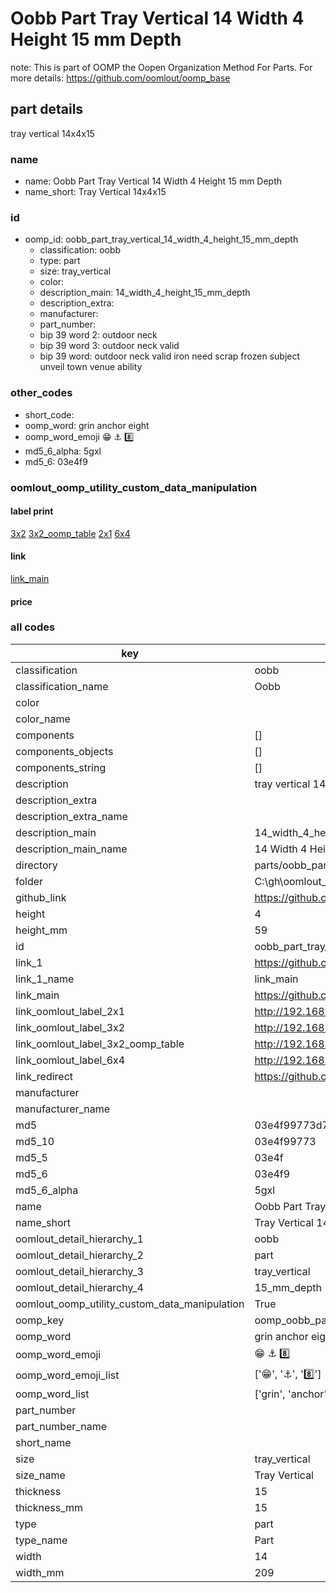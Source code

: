 # Oobb Part Tray Vertical 14 Width 4 Height 15 mm Depth  

note: This is part of OOMP the Oopen Organization Method For Parts. For more details: https://github.com/oomlout/oomp_base

##  part details
  



tray vertical 14x4x15



### name
* name: Oobb Part Tray Vertical 14 Width 4 Height 15 mm Depth
* name_short: Tray Vertical 14x4x15 
### id
* oomp_id: oobb_part_tray_vertical_14_width_4_height_15_mm_depth
  * classification: oobb
  * type: part
  * size: tray_vertical
  * color: 
  * description_main: 14_width_4_height_15_mm_depth
  * description_extra: 
  * manufacturer: 
  * part_number: 
  * bip 39 word 2: outdoor neck
  * bip 39 word 3: outdoor neck valid
  * bip 39 word: outdoor neck valid iron need scrap frozen subject unveil town venue ability

### other_codes
* short_code: 
* oomp_word: grin anchor eight
* oomp_word_emoji :grin: :anchor: :eight:
* md5_6_alpha: 5gxl
* md5_6: 03e4f9






### oomlout_oomp_utility_custom_data_manipulation
#### label print
[3x2](http://192.168.1.245:1112/?label=oomp%205gxl)
[3x2_oomp_table](http://192.168.1.108:1112/?label=oomp%205gxl)
[2x1](http://192.168.1.242:1112/?label=oomp%205gxl)
[6x4](http://192.168.1.55:1112/?label=oomp%205gxl)    

#### link

[link_main](https://github.com/oomlout/oomlout_oobb_version_4_generated_parts/tree/main/navigation_oomp/oobb/part/tray_vertical/14_width_4_height_15_mm_depth/part)                              

#### price







### all codes 
| key | value |  
| --- | --- |  
| classification | oobb |  
| classification_name | Oobb |  
| color |  |  
| color_name |  |  
| components | [] |  
| components_objects | [] |  
| components_string | [] |  
| description | tray vertical 14x4x15 |  
| description_extra |  |  
| description_extra_name |  |  
| description_main | 14_width_4_height_15_mm_depth |  
| description_main_name | 14 Width 4 Height 15 mm Depth |  
| directory | parts/oobb_part_tray_vertical_14_width_4_height_15_mm_depth |  
| folder | C:\gh\oomlout_oobb_version_4_generated_parts\parts\oobb_part_tray_vertical_14_width_4_height_15_mm_depth |  
| github_link | https://github.com/oomlout/oomlout_oomp_part_src/tree/main/parts/oobb_part_tray_vertical_14_width_4_height_15_mm_depth |  
| height | 4 |  
| height_mm | 59 |  
| id | oobb_part_tray_vertical_14_width_4_height_15_mm_depth |  
| link_1 | https://github.com/oomlout/oomlout_oobb_version_4_generated_parts/tree/main/navigation_oomp/oobb/part/tray_vertical/14_width_4_height_15_mm_depth/part |  
| link_1_name | link_main |  
| link_main | https://github.com/oomlout/oomlout_oobb_version_4_generated_parts/tree/main/navigation_oomp/oobb/part/tray_vertical/14_width_4_height_15_mm_depth/part |  
| link_oomlout_label_2x1 | http://192.168.1.242:1112/?label=oomp%205gxl |  
| link_oomlout_label_3x2 | http://192.168.1.245:1112/?label=oomp%205gxl |  
| link_oomlout_label_3x2_oomp_table | http://192.168.1.108:1112/?label=oomp%205gxl |  
| link_oomlout_label_6x4 | http://192.168.1.55:1112/?label=oomp%205gxl |  
| link_redirect | https://github.com/oomlout/oomlout_oobb_version_4_generated_parts/tree/main/parts/oobb_tray_vertical_14_04_15 |  
| manufacturer |  |  
| manufacturer_name |  |  
| md5 | 03e4f99773d7ebb705c9e765e1a4ece9 |  
| md5_10 | 03e4f99773 |  
| md5_5 | 03e4f |  
| md5_6 | 03e4f9 |  
| md5_6_alpha | 5gxl |  
| name | Oobb Part Tray Vertical 14 Width 4 Height 15 mm Depth |  
| name_short | Tray Vertical 14x4x15  |  
| oomlout_detail_hierarchy_1 | oobb |  
| oomlout_detail_hierarchy_2 | part |  
| oomlout_detail_hierarchy_3 | tray_vertical |  
| oomlout_detail_hierarchy_4 | 15_mm_depth |  
| oomlout_oomp_utility_custom_data_manipulation | True |  
| oomp_key | oomp_oobb_part_tray_vertical_14_width_4_height_15_mm_depth |  
| oomp_word | grin anchor eight |  
| oomp_word_emoji | :grin: :anchor: :eight: |  
| oomp_word_emoji_list | [':grin:', ':anchor:', ':eight:'] |  
| oomp_word_list | ['grin', 'anchor', 'eight'] |  
| part_number |  |  
| part_number_name |  |  
| short_name |  |  
| size | tray_vertical |  
| size_name | Tray Vertical |  
| thickness | 15 |  
| thickness_mm | 15 |  
| type | part |  
| type_name | Part |  
| width | 14 |  
| width_mm | 209 |  
